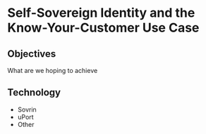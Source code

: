 # Self-Sovereign Identity and the Know-Your-Customer Use Case

## Objectives

What are we hoping to achieve

## Technology

- Sovrin
- uPort
- Other

